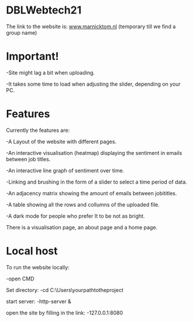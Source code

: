 # DBLWebtech21

The link to the website is:
www.marnicktom.nl
(temporary till we find a group name)

# Important!

-Site might lag a bit when uploading.

-It takes some time to load when adjusting the slider, depending on your PC.

# Features
Currently the features are:

-A Layout of the website with different pages.

-An interactive visualisation (heatmap) displaying the sentiment in emails between job titles.

-An interactive line graph of sentiment over time.

-Linking and brushing in the form of a slider to select a time period of data.

-An adjacency matrix showing the amount of emails between jobititles.

-A table showing all the rows and collumns of the uploaded file.

-A dark mode for people who prefer It to be not as bright.

There is a visualisation page, an about page and a home page.

# Local host
To run the website locally:

-open CMD

Set directory:
-cd C:\Users\yourpathtotheproject

start server:
-http-server &

open the site by filling in the link:
-127.0.0.1:8080
